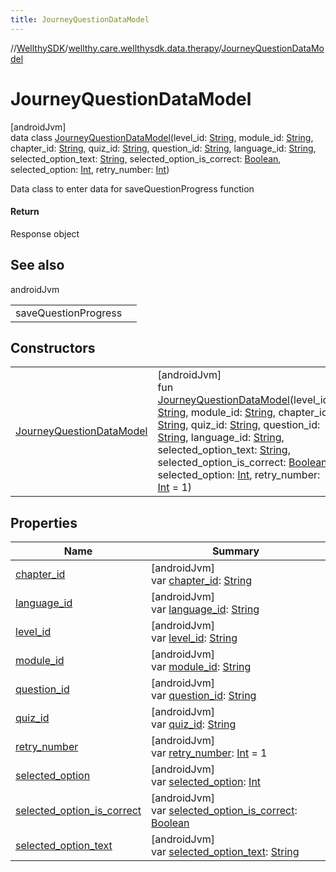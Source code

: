 ```yaml
---
title: JourneyQuestionDataModel
---
```

//[WellthySDK](../../../index.html)/[wellthy.care.wellthysdk.data.therapy](../index.html)/[JourneyQuestionDataModel](index.html)



# JourneyQuestionDataModel



[androidJvm]\
data class [JourneyQuestionDataModel](index.html)(level_id: [String](https://kotlinlang.org/api/latest/jvm/stdlib/kotlin/-string/index.html), module_id: [String](https://kotlinlang.org/api/latest/jvm/stdlib/kotlin/-string/index.html), chapter_id: [String](https://kotlinlang.org/api/latest/jvm/stdlib/kotlin/-string/index.html), quiz_id: [String](https://kotlinlang.org/api/latest/jvm/stdlib/kotlin/-string/index.html), question_id: [String](https://kotlinlang.org/api/latest/jvm/stdlib/kotlin/-string/index.html), language_id: [String](https://kotlinlang.org/api/latest/jvm/stdlib/kotlin/-string/index.html), selected_option_text: [String](https://kotlinlang.org/api/latest/jvm/stdlib/kotlin/-string/index.html), selected_option_is_correct: [Boolean](https://kotlinlang.org/api/latest/jvm/stdlib/kotlin/-boolean/index.html), selected_option: [Int](https://kotlinlang.org/api/latest/jvm/stdlib/kotlin/-int/index.html), retry_number: [Int](https://kotlinlang.org/api/latest/jvm/stdlib/kotlin/-int/index.html))

Data class to enter data for saveQuestionProgress function



#### Return



Response object



## See also


androidJvm

| | |
|---|---|
| saveQuestionProgress |  |



## Constructors


| | |
|---|---|
| [JourneyQuestionDataModel](-journey-question-data-model.html) | [androidJvm]<br>fun [JourneyQuestionDataModel](-journey-question-data-model.html)(level_id: [String](https://kotlinlang.org/api/latest/jvm/stdlib/kotlin/-string/index.html), module_id: [String](https://kotlinlang.org/api/latest/jvm/stdlib/kotlin/-string/index.html), chapter_id: [String](https://kotlinlang.org/api/latest/jvm/stdlib/kotlin/-string/index.html), quiz_id: [String](https://kotlinlang.org/api/latest/jvm/stdlib/kotlin/-string/index.html), question_id: [String](https://kotlinlang.org/api/latest/jvm/stdlib/kotlin/-string/index.html), language_id: [String](https://kotlinlang.org/api/latest/jvm/stdlib/kotlin/-string/index.html), selected_option_text: [String](https://kotlinlang.org/api/latest/jvm/stdlib/kotlin/-string/index.html), selected_option_is_correct: [Boolean](https://kotlinlang.org/api/latest/jvm/stdlib/kotlin/-boolean/index.html), selected_option: [Int](https://kotlinlang.org/api/latest/jvm/stdlib/kotlin/-int/index.html), retry_number: [Int](https://kotlinlang.org/api/latest/jvm/stdlib/kotlin/-int/index.html) = 1) |


## Properties


| Name | Summary |
|---|---|
| [chapter_id](chapter_id.html) | [androidJvm]<br>var [chapter_id](chapter_id.html): [String](https://kotlinlang.org/api/latest/jvm/stdlib/kotlin/-string/index.html) |
| [language_id](language_id.html) | [androidJvm]<br>var [language_id](language_id.html): [String](https://kotlinlang.org/api/latest/jvm/stdlib/kotlin/-string/index.html) |
| [level_id](level_id.html) | [androidJvm]<br>var [level_id](level_id.html): [String](https://kotlinlang.org/api/latest/jvm/stdlib/kotlin/-string/index.html) |
| [module_id](module_id.html) | [androidJvm]<br>var [module_id](module_id.html): [String](https://kotlinlang.org/api/latest/jvm/stdlib/kotlin/-string/index.html) |
| [question_id](question_id.html) | [androidJvm]<br>var [question_id](question_id.html): [String](https://kotlinlang.org/api/latest/jvm/stdlib/kotlin/-string/index.html) |
| [quiz_id](quiz_id.html) | [androidJvm]<br>var [quiz_id](quiz_id.html): [String](https://kotlinlang.org/api/latest/jvm/stdlib/kotlin/-string/index.html) |
| [retry_number](retry_number.html) | [androidJvm]<br>var [retry_number](retry_number.html): [Int](https://kotlinlang.org/api/latest/jvm/stdlib/kotlin/-int/index.html) = 1 |
| [selected_option](selected_option.html) | [androidJvm]<br>var [selected_option](selected_option.html): [Int](https://kotlinlang.org/api/latest/jvm/stdlib/kotlin/-int/index.html) |
| [selected_option_is_correct](selected_option_is_correct.html) | [androidJvm]<br>var [selected_option_is_correct](selected_option_is_correct.html): [Boolean](https://kotlinlang.org/api/latest/jvm/stdlib/kotlin/-boolean/index.html) |
| [selected_option_text](selected_option_text.html) | [androidJvm]<br>var [selected_option_text](selected_option_text.html): [String](https://kotlinlang.org/api/latest/jvm/stdlib/kotlin/-string/index.html) |


